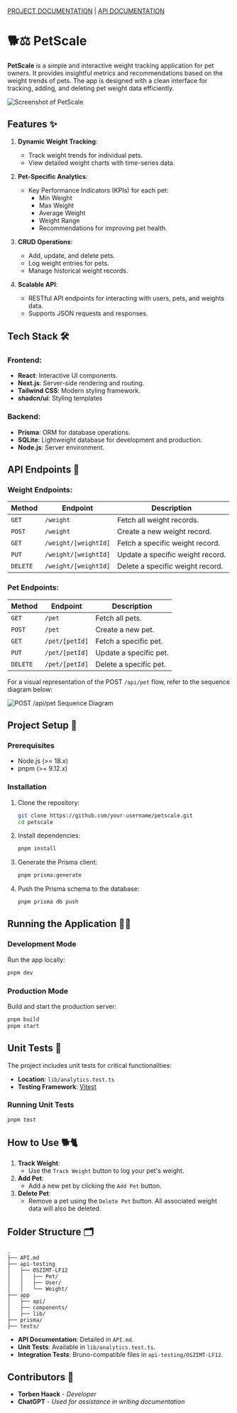 [PROJECT DOCUMENTATION](DOCUMENTATION.md) | [API DOCUMENTATION](API.md)

# 🐕⚖️ PetScale

**PetScale** is a simple and interactive weight tracking application for pet owners. It provides insightful metrics and recommendations based on the weight trends of pets. The app is designed with a clean interface for tracking, adding, and deleting pet weight data efficiently.

![Screenshot of PetScale](screenshot.png)

## Features ✨

1. **Dynamic Weight Tracking**:
   - Track weight trends for individual pets.
   - View detailed weight charts with time-series data.

2. **Pet-Specific Analytics**:
   - Key Performance Indicators (KPIs) for each pet:
     - Min Weight
     - Max Weight
     - Average Weight
     - Weight Range
     - Recommendations for improving pet health.

3. **CRUD Operations**:
   - Add, update, and delete pets.
   - Log weight entries for pets.
   - Manage historical weight records.

4. **Scalable API**:
   - RESTful API endpoints for interacting with users, pets, and weights data.
   - Supports JSON requests and responses.


## Tech Stack 🛠️

### Frontend:
- **React**: Interactive UI components.
- **Next.js**: Server-side rendering and routing.
- **Tailwind CSS**: Modern styling framework.
- **shadcn/ui**: Styling templates 

### Backend:
- **Prisma**: ORM for database operations.
- **SQLite**: Lightweight database for development and production.
- **Node.js**: Server environment.


## API Endpoints 📡

### Weight Endpoints:
| Method | Endpoint                 | Description                         |
|--------|--------------------------|-------------------------------------|
| `GET`  | `/weight`                | Fetch all weight records.           |
| `POST` | `/weight`                | Create a new weight record.         |
| `GET`  | `/weight/[weightId]`     | Fetch a specific weight record.     |
| `PUT`  | `/weight/[weightId]`     | Update a specific weight record.    |
| `DELETE` | `/weight/[weightId]`   | Delete a specific weight record.    |

### Pet Endpoints:
| Method | Endpoint              | Description                       |
|--------|-----------------------|-----------------------------------|
| `GET`  | `/pet`                | Fetch all pets.                   |
| `POST` | `/pet`                | Create a new pet.                 |
| `GET`  | `/pet/[petId]`        | Fetch a specific pet.             |
| `PUT`  | `/pet/[petId]`        | Update a specific pet.            |
| `DELETE` | `/pet/[petId]`      | Delete a specific pet.            |

For a visual representation of the POST `/api/pet` flow, refer to the sequence diagram below:

![POST /api/pet Sequence Diagram](UML-Sequence-Diagram_POST-api-pet.drawio.png)


## Project Setup 🚀

### Prerequisites
- Node.js (>= 18.x)
- pnpm (>= 9.12.x)

### Installation
1. Clone the repository:
   ```bash
   git clone https://github.com/your-username/petscale.git
   cd petscale
   ```

2. Install dependencies:
   ```bash
   pnpm install
   ```

3. Generate the Prisma client:
   ```bash
   pnpm prisma:generate
   ```

4. Push the Prisma schema to the database:
   ```bash
   pnpm prisma db push
   ```

## Running the Application 🏃‍♂️

### Development Mode
Run the app locally:
```bash
pnpm dev
```

### Production Mode
Build and start the production server:
```bash
pnpm build
pnpm start
```

## Unit Tests 🧪

The project includes unit tests for critical functionalities:

- **Location**: `lib/analytics.test.ts`
- **Testing Framework**: [Vitest](https://vitest.dev/)

### Running Unit Tests
```bash
pnpm test
```

## How to Use 🐕🐈

1. **Track Weight**:
   - Use the `Track Weight` button to log your pet's weight.
2. **Add Pet**:
   - Add a new pet by clicking the `Add Pet` button.
3. **Delete Pet**:
   - Remove a pet using the `Delete Pet` button. All associated weight data will also be deleted.

## Folder Structure 🗂️

```plaintext
.
├── API.md
├── api-testing
│   ├── OSZIMT-LF12
│   │   ├── Pet/
│   │   ├── User/
│   │   └── Weight/
├── app
│   ├── api/
│   ├── components/
│   ├── lib/
├── prisma/
├── tests/
```

- **API Documentation**: Detailed in `API.md`.
- **Unit Tests**: Available in `lib/analytics.test.ts`.
- **Integration Tests**: Bruno-compatible files in `api-testing/OSZIMT-LF12`.


## Contributors 🤝

- **Torben Haack** - *Developer*
- **ChatGPT** - *Used for assistance in writing documentation*